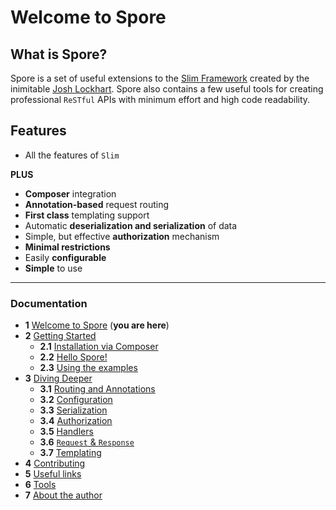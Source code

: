 # Welcome to Spore

## What is Spore?

Spore is a set of useful extensions to the [Slim Framework](http://www.slimframework.com/) created by the inimitable [Josh Lockhart](https://twitter.com/codeguy). Spore also contains a few useful tools for creating professional `ReSTful` APIs with minimum effort and high code readability.

## Features
* All the features of `Slim`

**PLUS**

* **Composer** integration
* **Annotation-based** request routing
* **First class** templating support
* Automatic **deserialization and serialization** of data
* Simple, but effective **authorization** mechanism
* **Minimal restrictions**
* Easily **configurable**
* **Simple** to use

---

### Documentation
* **1** [Welcome to Spore](01-What-is-Spore.md) (**you are here**)
* **2** [Getting Started](02-Getting-Started.md)
  * **2.1** [Installation via Composer](02-Getting-Started.md#installation-via-composer)
  * **2.2** [Hello Spore!](02-Getting-Started.md#hello-spore)
  * **2.3** [Using the examples](02-Getting-Started.md#using-the-examples)
* **3** [Diving Deeper](03-Diving-Deeper.md)
  * **3.1** [Routing and Annotations](03-Diving-Deeper.md#routing-and-annotations)
  * **3.2** [Configuration](03-Diving-Deeper.md#configuration)
  * **3.3** [Serialization](03-Diving-Deeper.md#serialization)
  * **3.4** [Authorization](03-Diving-Deeper.md#authorization)
  * **3.5** [Handlers](03-Diving-Deeper.md#handlers)
  * **3.6** [`Request` & `Response`](03-Diving-Deeper.md#request-and-response)
  * **3.7** [Templating](03-Diving-Deeper.md#templating)
* **4** [Contributing](04-Contributing.md)
* **5** [Useful links](05-Useful-Links.md)
* **6** [Tools](06-Tools.md)
* **7** [About the author](07-About-the-author.md)

